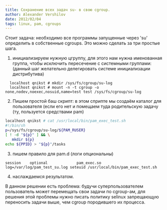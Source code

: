 ```yaml
---
title: Сохранение всех задач su- в свою cgroup.
author: Alexander Vershilov
date: 2012/02/04
tags: linux, pam, cgroups
---
```


Стоит задача: необходимо все программы запущенные через 'su' определить
в собственные cgroups. Это можно сделать за три простые шага.

  1. инициализируем нужную цгруппу, для этого нам нужна именованная 
  группа, чтобы исключить пересечение с системными группами:
  (данный шаг желательно делегировать системе инициализации дистрибутива)

``````shell
  localhost qnikst # mkdir /sys/fs/cgroup/su-log
  localhost qnikst # mount -n -t cgroup -o none,nodev,noexec,nosuid,name=test test /sys/fs/cgroup/su-log
``````

  2. Пишем простой баш скрипт:
  в этом сприпте мы создаём каталог для пользователя (если его нет и помещаем
  туда родительскую задачу (ту, пользуется средствами pam)

``````bash
localhost qnikst # cat /usr/local/bin/pam_exec_test.sh 
#!/bin/sh
p=/sys/fs/cgroup/su-log/${PAM_RUSER}
[ ! -d "${p}" ] && \
   mkdir ${p}
echo ${PPID} > "${p}"/tasks
``````

  3. пишем правило для pam.d (логи опциональны)

`````
session    optional             pam_exec.so   log=/var/log/pam_test_su.log seteuid /usr/local/bin/pam_exec_test.sh
`````
  4. наслаждаемся результатом.

В данном решении есть проблема: будучи суперпользователем пользователь может перемещать свои задачи
по cgroup-ам, для решения этой проблемы нужно писать политику selinux запрещающую переносить задачи
выше, чем cgroup породившего их процесса.
